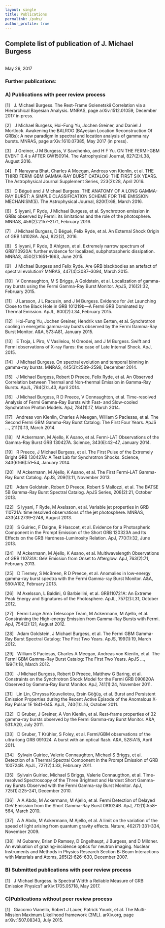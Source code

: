 ```yaml
---
layout: single
title: Publications
permalink: /pubs/
author_profile: true
---
```




<head><title>Complete list of publication of J. Michael Burgess</title> 
<meta http-equiv="Content-Type" content="text/html; charset=utf-8" /> 
<meta name="generator" content="TeX4ht (http://www.tug.org/tex4ht/)" /> 
<meta name="originator" content="TeX4ht (http://www.tug.org/tex4ht/)" /> 
<!-- xhtml,mathml,charset=utf-8,html --> 
<meta name="src" content="pubs.tex" /> 
<link rel="stylesheet" type="text/css" href="pubs.css" /> 
</head><body 
>
   <div class="maketitle">
                                                                                     
                                                                                     
                                                                                     
                                                                                     

<h2 class="titleHead">Complete list of publication of J. Michael Burgess</h2>
<div class="author" ></div><br />
<div class="date" ><span 
class="cmr-12">May 29, 2017</span></div>
   </div>
   <h3 class="likesectionHead"><a 
 id="x1-1000"></a>Further publications:</h3>
<!--l. 1--><p class="noindent" >
</p>
   <h3 class="likesectionHead"><a 
 id="x1-2000"></a>A) Publications with peer review process</h3>
<!--l. 1--><p class="noindent" >
   </p><div class="thebibliography">
   <p class="bibitem" ><span class="biblabel">
 [1]<span class="bibsp">   </span></span><a 
 id="XBurgess:2015"></a>J. Michael  Burgess.    The  Rest-Frame  Golenetskii  Correlation  via  a  Hierarchical
   Bayesian Analysis. <span 
class="cmti-10x-x-109">MNRAS</span>, page arXiv:1512.01059, December 2017 in press.
   </p>
   <p class="bibitem" ><span class="biblabel">
 [2]<span class="bibsp">   </span></span><a 
 id="XBurgess:2016"></a>J Michael Burgess, Hoi-Fung Yu, Jochen Greiner, and Daniel J Mortlock. Awakening
   the BALROG (BAyesian Location Reconstruction Of GRBs): A new paradigm in spectral
   and location analysis of gamma ray bursts. <span 
class="cmti-10x-x-109">MNRAS</span>, page arXiv:1610.07385, May 2017 (in
   press).
   </p>
   <p class="bibitem" ><span class="biblabel">
 [3]<span class="bibsp">   </span></span><a 
 id="XGreiner:2016kv"></a>J Greiner, J M Burgess, V Savchenko, and H F Yu. ON THE FERMI-GBM EVENT
   0.4 s AFTER GW150914. <span 
class="cmti-10x-x-109">The Astrophysical Journal</span>, 827(2):L38, August 2016.
   </p>
   <p class="bibitem" ><span class="biblabel">
 [4]<span class="bibsp">   </span></span><a 
 id="XBhat:2016gp"></a>P Narayana  Bhat,  Charles A  Meegan,  Andreas  von  Kienlin,  et al.   THE  THIRD
   FERMI  GBM  GAMMA-RAY  BURST  CATALOG:  THE  FIRST  SIX  YEARS.    <span 
class="cmti-10x-x-109">The</span>
   <span 
class="cmti-10x-x-109">Astrophysical Journal Supplement Series</span>, 223(2):28, April 2016.
                                                                                     
                                                                                     
   </p>
   <p class="bibitem" ><span class="biblabel">
 [5]<span class="bibsp">   </span></span><a 
 id="XBegue:2016fo"></a>D Bégué and J Michael Burgess.  THE ANATOMY OF A LONG GAMMA-RAY
   BURST:
   A SIMPLE CLASSIFICATION SCHEME FOR THE EMISSION MECHANISM(S). <span 
class="cmti-10x-x-109">The</span>
   <span 
class="cmti-10x-x-109">Astrophysical Journal</span>, 820(1):68, March 2016.
   </p>
   <p class="bibitem" ><span class="biblabel">
 [6]<span class="bibsp">   </span></span><a 
 id="X2016MNRAS.456.2157I"></a>S Iyyani, F Ryde, J Michael Burgess, et al. Synchrotron emission in GRBs observed
   by Fermi: its limitations and the role of the photosphere.   <span 
class="cmti-10x-x-109">MNRAS</span>, 456(2):2157–2171,
   February 2016.
   </p>
   <p class="bibitem" ><span class="biblabel">
 [7]<span class="bibsp">   </span></span><a 
 id="XBurgess:2015tx"></a>J Michael Burgess, D Bégué, Felix Ryde, et al. An External Shock Origin of GRB
   141028A. <span 
class="cmti-10x-x-109">ApJ</span>, 822(2), 2016.
   </p>
   <p class="bibitem" ><span class="biblabel">
 [8]<span class="bibsp">   </span></span><a 
 id="X2015MNRAS.450.1651I"></a>S Iyyani, F Ryde, B Ahlgren, et al.  Extremely narrow spectrum of GRB110920A:
   further evidence for localized, subphotospheric dissipation.  <span 
class="cmti-10x-x-109">MNRAS</span>, 450(2):1651–1663,
   June 2015.
   </p>
   <p class="bibitem" ><span class="biblabel">
 [9]<span class="bibsp">   </span></span><a 
 id="XBurgess:2015iy"></a>J Michael  Burgess  and  Felix  Ryde.   Are  GRB  blackbodies  an  artefact  of  spectral
   evolution? <span 
class="cmti-10x-x-109">MNRAS</span>, 447(4):3087–3094, March 2015.
   </p>
   <p class="bibitem" ><span class="biblabel">
 [10]<span class="bibsp">   </span></span><a 
 id="X2015ApJS..216...32C"></a>V Connaughton, M S Briggs, A Goldstein, et al.  Localization of gamma-ray bursts
   using the Fermi Gamma-Ray Burst Monitor. <span 
class="cmti-10x-x-109">ApJS</span>, 216(2):32, February 2015.
   </p>
   <p class="bibitem" ><span class="biblabel">
 [11]<span class="bibsp">   </span></span><a 
 id="XLarsson:2015"></a>J Larsson, J L Racusin, and J M Burgess. Evidence for Jet Launching Close to the
   Black Hole in GRB 101219b—A Fermi GRB Dominated by Thermal Emission.  <span 
class="cmti-10x-x-109">ApJL</span>,
   800(2):L34, February 2015.
   </p>
   <p class="bibitem" ><span class="biblabel">
 [12]<span class="bibsp">   </span></span><a 
 id="XYu:2015"></a>Hoi-Fung Yu, Jochen Greiner, Hendrik van Eerten, et al.   Synchrotron cooling in
   energetic gamma-ray bursts observed by the Fermi Gamma-Ray Burst Monitor.  <span 
class="cmti-10x-x-109">A&#x0026;A</span>,
   573:A81, January 2015.
                                                                                     
                                                                                     
   </p>
   <p class="bibitem" ><span class="biblabel">
 [13]<span class="bibsp">   </span></span><a 
 id="XTroja:2015"></a>E Troja,  L Piro,  V Vasileiou,  N Omodei,  and  J M  Burgess.    Swift  and  Fermi
   observations of X-ray ﬂares: the case of Late Internal Shock. <span 
class="cmti-10x-x-109">ApJ</span>, 2015.
   </p>
   <p class="bibitem" ><span class="biblabel">
 [14]<span class="bibsp">   </span></span><a 
 id="XBurgess:2014fl"></a>J Michael Burgess. On spectral evolution and temporal binning in gamma-ray bursts.
   <span 
class="cmti-10x-x-109">MNRAS</span>, 445(3):2589–2598, December 2014.
   </p>
   <p class="bibitem" ><span class="biblabel">
 [15]<span class="bibsp">   </span></span><a 
 id="XBurgess:2014hx"></a>J Michael Burgess, Robert D Preece, Felix Ryde, et al.  An Observed Correlation
   between Thermal and Non-thermal Emission in Gamma-Ray Bursts.  <span 
class="cmti-10x-x-109">ApJL</span>, 784(2):L43,
   April 2014.
   </p>
   <p class="bibitem" ><span class="biblabel">
 [16]<span class="bibsp">   </span></span><a 
 id="XBurgess:2014"></a>J Michael Burgess, R D Preece, V Connaughton, et al.  Time-resolved Analysis of
   Fermi Gamma-Ray Bursts with Fast- and Slow-cooled Synchrotron Photon Models.  <span 
class="cmti-10x-x-109">ApJ</span>,
   784(1):17, March 2014.
   </p>
   <p class="bibitem" ><span class="biblabel">
 [17]<span class="bibsp">   </span></span><a 
 id="XKienlin:2014"></a>Andreas von Kienlin, Charles A Meegan, William S Paciesas, et al. The Second Fermi
   GBM Gamma-Ray Burst Catalog: The First Four Years. <span 
class="cmti-10x-x-109">ApJS </span><span 
class="cmti-10x-x-109">…</span>, 211(1):13, March 2014.
   </p>
   <p class="bibitem" ><span class="biblabel">
 [18]<span class="bibsp">   </span></span><a 
 id="XAckermann:2014"></a>M Ackermann,  M Ajello,  K Asano,  et al.      Fermi-LAT  Observations  of  the
   Gamma-Ray Burst GRB 130427A. <span 
class="cmti-10x-x-109">Science</span>, 343(6):42–47, January 2014.
   </p>
   <p class="bibitem" ><span class="biblabel">
 [19]<span class="bibsp">   </span></span><a 
 id="XPreece:2014ho"></a>R Preece, J Michael Burgess, et al.  The First Pulse of the Extremely Bright GRB
   130427A: A Test Lab for Synchrotron Shocks. <span 
class="cmti-10x-x-109">Science</span>, 343(6166):51–54, January 2014.
   </p>
   <p class="bibitem" ><span class="biblabel">
 [20]<span class="bibsp">   </span></span><a 
 id="XAckermann:2013ia"></a>M Ackermann, M Ajello, K Asano, et al.  The First Fermi-LAT Gamma-Ray Burst
   Catalog. <span 
class="cmti-10x-x-109">ApJS</span>, 209(1):11, November 2013.
   </p>
   <p class="bibitem" ><span class="biblabel">
 [21]<span class="bibsp">   </span></span><a 
 id="XGoldstein:2013km"></a>Adam  Goldstein,  Robert D  Preece,  Robert S  Mallozzi,  et al.    The  BATSE  5B
   Gamma-Ray Burst Spectral Catalog. <span 
class="cmti-10x-x-109">ApJS Series</span>, 208(2):21, October 2013.
                                                                                     
                                                                                     
   </p>
   <p class="bibitem" ><span class="biblabel">
 [22]<span class="bibsp">   </span></span><a 
 id="XIyyani:2013"></a>S Iyyani, F Ryde, M Axelsson, et al. Variable jet properties in GRB 110721A: time
   resolved observations of the jet photosphere. <span 
class="cmti-10x-x-109">MNRAS</span>, 433(4):2739–2748, August 2013.
   </p>
   <p class="bibitem" ><span class="biblabel">
 [23]<span class="bibsp">   </span></span><a 
 id="XGuiriec:2013hl"></a>S Guiriec,  F Daigne,  R Hascoet,  et al.   Evidence  for  a  Photospheric  Component
   in  the  Prompt  Emission  of  the  Short  GRB 120323A  and  Its  Eﬀects  on  the  GRB
   Hardness-Luminosity Relation. <span 
class="cmti-10x-x-109">ApJ</span>, 770(1):32, June 2013.
   </p>
   <p class="bibitem" ><span class="biblabel">
 [24]<span class="bibsp">   </span></span><a 
 id="XAckermann:2013"></a>M Ackermann, M Ajello, K Asano, et al.   Multiwavelength Observations of GRB
   110731A: GeV Emission from Onset to Afterglow. <span 
class="cmti-10x-x-109">ApJ</span>, 763(2):71, February 2013.
   </p>
   <p class="bibitem" ><span class="biblabel">
 [25]<span class="bibsp">   </span></span><a 
 id="XTierney:2013"></a>D Tierney, S McBreen, R D Preece, et al. Anomalies in low-energy gamma-ray burst
   spectra with the Fermi Gamma-ray Burst Monitor. <span 
class="cmti-10x-x-109">A&#x0026;A</span>, 550:A102, February 2013.
   </p>
   <p class="bibitem" ><span class="biblabel">
 [26]<span class="bibsp">   </span></span><a 
 id="XAxelsson:2012"></a>M Axelsson, L Baldini, G Barbiellini, et al. GRB110721A: An Extreme Peak Energy
   and Signatures of the Photosphere. <span 
class="cmti-10x-x-109">ApJL</span>, 757(2):L31, October 2012.
   </p>
   <p class="bibitem" ><span class="biblabel">
 [27]<span class="bibsp">   </span></span><a 
 id="XTeam:2012"></a>Fermi Large Area Telescope Team, M Ackermann, M Ajello, et al. Constraining the
   High-energy Emission from Gamma-Ray Bursts with Fermi. <span 
class="cmti-10x-x-109">ApJ</span>, 754(2):121, August 2012.
   </p>
   <p class="bibitem" ><span class="biblabel">
 [28]<span class="bibsp">   </span></span><a 
 id="XGoldstein:2012go"></a>Adam  Goldstein,  J Michael  Burgess,  et al.   The  Fermi  GBM  Gamma-Ray  Burst
   Spectral Catalog: The First Two Years. <span 
class="cmti-10x-x-109">ApJS</span>, 199(1):19, March 2012.
   </p>
   <p class="bibitem" ><span class="biblabel">
 [29]<span class="bibsp">   </span></span><a 
 id="XPaciesas:2012"></a>William S Paciesas, Charles A Meegan, Andreas von Kienlin, et al. The Fermi GBM
   Gamma-Ray Burst Catalog: The First Two Years. <span 
class="cmti-10x-x-109">ApJS </span><span 
class="cmti-10x-x-109">…</span>, 199(1):18, March 2012.
   </p>
   <p class="bibitem" ><span class="biblabel">
 [30]<span class="bibsp">   </span></span><a 
 id="XBurgess:2011"></a>J Michael Burgess, Robert D Preece, Matthew G Baring, et al.  Constraints on the
   Synchrotron Shock Model for the Fermi GRB 090820A Observed by Gamma-Ray Burst
   Monitor. <span 
class="cmti-10x-x-109">ApJ</span>, 741(1):24, November 2011.
                                                                                     
                                                                                     
   </p>
   <p class="bibitem" ><span class="biblabel">
 [31]<span class="bibsp">   </span></span><a 
 id="XLin:2011"></a>Lin Lin, Chryssa Kouveliotou, Ersin Göǧüş, et al. Burst and Persistent Emission
   Properties during the Recent Active Episode of the Anomalous X-Ray Pulsar 1E 1841-045.
   <span 
class="cmti-10x-x-109">ApJL</span>, 740(1):L16, October 2011.
   </p>
   <p class="bibitem" ><span class="biblabel">
 [32]<span class="bibsp">   </span></span><a 
 id="XGruber:2011a"></a>D Gruber, J Greiner, A Von Kienlin, et al. Rest-frame properties of 32 gamma-ray
   bursts observed by the Fermi Gamma-ray Burst Monitor. <span 
class="cmti-10x-x-109">A&#x0026;A</span>, 531:A20, July 2011.
   </p>
   <p class="bibitem" ><span class="biblabel">
 [33]<span class="bibsp">   </span></span><a 
 id="XGruber:2011"></a>D Gruber, T Krühler, S Foley, et al.  Fermi/GBM observations of the ultra-long
   GRB 091024. A burst with an optical ﬂash. <span 
class="cmti-10x-x-109">A&#x0026;A</span>, 528:A15, April 2011.
   </p>
   <p class="bibitem" ><span class="biblabel">
 [34]<span class="bibsp">   </span></span><a 
 id="XGuiriec:2011jr"></a>Sylvain Guiriec, Valerie Connaughton, Michael S Briggs, et al. Detection of a Thermal
   Spectral Component in the Prompt Emission of GRB 100724B. <span 
class="cmti-10x-x-109">ApJL</span>, 727(2):L33, February
   2011.
   </p>
   <p class="bibitem" ><span class="biblabel">
 [35]<span class="bibsp">   </span></span><a 
 id="XGuiriec:2010"></a>Sylvain  Guiriec,  Michael S  Briggs,  Valerie  Connaugthon,  et al.    Time-resolved
   Spectroscopy of the Three Brightest and Hardest Short Gamma-ray Bursts Observed with
   the Fermi Gamma-ray Burst Monitor. <span 
class="cmti-10x-x-109">ApJ</span>, 725(1):225–241, December 2010.
   </p>
   <p class="bibitem" ><span class="biblabel">
 [36]<span class="bibsp">   </span></span><a 
 id="XAbdo:2010"></a>A A Abdo, M Ackermann, M Ajello, et al. Fermi Detection of Delayed GeV Emission
   from the Short Gamma-Ray Burst 081024B. <span 
class="cmti-10x-x-109">ApJ</span>, 712(1):558–564, March 2010.
   </p>
   <p class="bibitem" ><span class="biblabel">
 [37]<span class="bibsp">   </span></span><a 
 id="XAbdo:2009"></a>A A Abdo, M Ackermann, M Ajello, et al. A limit on the variation of the speed of
   light arising from quantum gravity eﬀects. <span 
class="cmti-10x-x-109">Nature</span>, 462(7):331–334, November 2009.
   </p>
   <p class="bibitem" ><span class="biblabel">
 [38]<span class="bibsp">   </span></span><a 
 id="XGubarev:2007hn"></a>M Gubarev,  Brian D  Ramsey,  D Engelhaupt,  J Burgess,  and  D Mildner.    An
   evaluation  of  grazing-incidence  optics  for  neutron  imaging.   <span 
class="cmti-10x-x-109">Nuclear  Instruments  and</span>
   <span 
class="cmti-10x-x-109">Methods in Physics Research Section B: Beam Interactions with Materials and Atoms</span>,
   265(2):626–630, December 2007.
</p>
   </div>
                                                                                     
                                                                                     
<!--l. 1--><p class="noindent" >
</p>
   <h3 class="likesectionHead"><a 
 id="x1-3000"></a>B) Submitted publications with peer review process</h3>
<!--l. 1--><p class="noindent" >
    </p><div class="thebibliography">
    <p class="bibitem" ><span class="biblabel">
  [1]<span class="bibsp">   </span></span><a 
 id="XBurgess:2017wp"></a>J Michael Burgess. Is Spectral Width a Reliable Measure of GRB Emission Physics?
    <span 
class="cmti-10x-x-109">arXiv:1705.05718</span>, May 2017.
</p>
    </div>
<!--l. 1--><p class="noindent" >
</p>
   <h3 class="likesectionHead"><a 
 id="x1-4000"></a> C)Publications without peer review process</h3>
<!--l. 1--><p class="noindent" >
   </p><div class="thebibliography">
   <p class="bibitem" ><span class="biblabel">
 [1]<span class="bibsp">   </span></span><a 
 id="X2015arXiv150708343V"></a>Giacomo Vianello, Robert J Lauer, Patrick Younk, et al. The Multi-Mission Maximum
   Likelihood framework (3ML). <span 
class="cmti-10x-x-109">arXiv.org</span>, page arXiv:1507.08343, July 2015.
</p>
   </div>
    
</body>

                                                                                     


